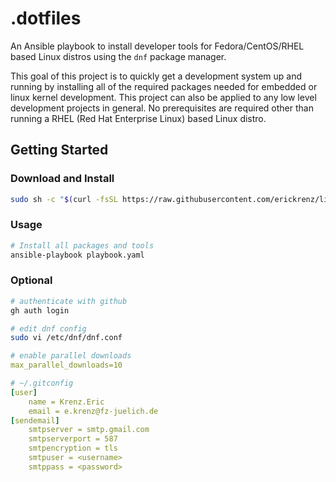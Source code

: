 # .dotfiles

An Ansible playbook to install developer tools for Fedora/CentOS/RHEL based Linux distros using the `dnf` package manager. 

This goal of this project is to quickly get a development system up and running by installing all of the required packages needed for embedded or linux kernel development. This project can also be applied to any low level development projects in general. No prerequisites are required other than running a RHEL (Red Hat Enterprise Linux) based Linux distro. 

## Getting Started

### Download and Install

```bash
sudo sh -c "$(curl -fsSL https://raw.githubusercontent.com/erickrenz/linux-dev-setup/main/setup.sh)"
```

### Usage

```bash
# Install all packages and tools
ansible-playbook playbook.yaml
```

### Optional

```bash
# authenticate with github
gh auth login
```

```bash
# edit dnf config
sudo vi /etc/dnf/dnf.conf
```

```yml
# enable parallel downloads
max_parallel_downloads=10
```

```yml
# ~/.gitconfig
[user]
	name = Krenz.Eric
	email = e.krenz@fz-juelich.de
[sendemail]
    smtpserver = smtp.gmail.com
    smtpserverport = 587
    smtpencryption = tls
    smtpuser = <username>
    smtppass = <password>
```
